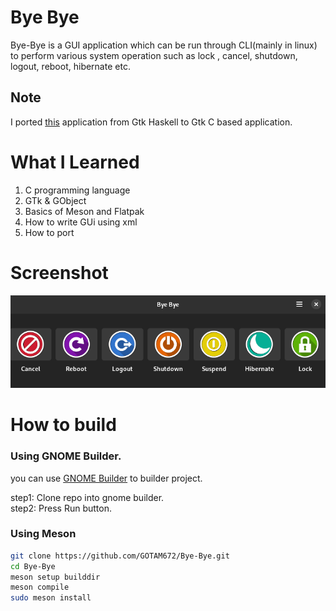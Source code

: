 # Bye Bye
Bye-Bye is a GUI application which can be run through CLI(mainly in linux) to perform various system operation such as lock , cancel, shutdown, logout, reboot, hibernate etc.

## Note
I ported [this](https://gitlab.com/dwt1/byebye) application from Gtk Haskell to Gtk C based application.


# What I Learned

1. C programming language
2. GTk & GObject
3. Basics of Meson and Flatpak
4. How to write GUi using xml
5. How to port

# Screenshot

![](./screenshot/App.png)

# How to build 

### Using GNOME Builder.

 you can use [GNOME Builder](https://wiki.gnome.org/Apps/Builder) to builder project.
 
 step1: Clone repo into gnome builder.</br>
 step2: Press Run button.

### Using Meson

```bash
git clone https://github.com/GOTAM672/Bye-Bye.git
cd Bye-Bye
meson setup builddir
meson compile
sudo meson install
```
